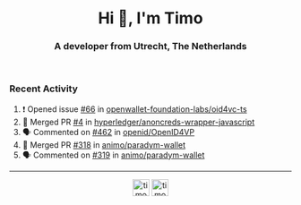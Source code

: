 <h1 align="center">Hi 👋, I'm Timo</h1>
<h3 align="center">A developer from Utrecht, The Netherlands</h3>
<br/>
<!-- https://github.com/rahuldkjain/github-profile-readme-generator --!>

<!--  <p align="left"><img src="https://github-readme-stats.vercel.app/api?username=timoglastra&show_icons=true&count_private=true&" alt="timoglastra" /></p> --!>

<!--
Github language stats
<p align="left"><img src="https://github-readme-stats.vercel.app/api/top-langs/?username=timoglastra&layout=compact" alt="timoglastra" /><p>
-->

<!-- Codestats language stats -->
<!-- <p align="left"><img src="https://codestats-readme.vercel.app/api/top-langs/?username=timoglastra&layout=compact&language_count=12" alt="timoglastra" /><p>    --!>
  
<h3>Recent Activity</h3>

<!--START_SECTION:activity-->
1. ❗ Opened issue [#66](https://github.com/openwallet-foundation-labs/oid4vc-ts/issues/66) in [openwallet-foundation-labs/oid4vc-ts](https://github.com/openwallet-foundation-labs/oid4vc-ts)
2. 🎉 Merged PR [#4](https://github.com/hyperledger/anoncreds-wrapper-javascript/pull/4) in [hyperledger/anoncreds-wrapper-javascript](https://github.com/hyperledger/anoncreds-wrapper-javascript)
3. 🗣 Commented on [#462](https://github.com/openid/OpenID4VP/issues/462#issuecomment-2739879714) in [openid/OpenID4VP](https://github.com/openid/OpenID4VP)
4. 🎉 Merged PR [#318](https://github.com/animo/paradym-wallet/pull/318) in [animo/paradym-wallet](https://github.com/animo/paradym-wallet)
5. 🗣 Commented on [#319](https://github.com/animo/paradym-wallet/pull/319#issuecomment-2739557684) in [animo/paradym-wallet](https://github.com/animo/paradym-wallet)
<!--END_SECTION:activity-->

---

<p align="center">
<a href="https://twitter.com/timoglastra" target="blank"><img align="center" src="https://cdn.jsdelivr.net/npm/simple-icons@3.0.1/icons/twitter.svg" alt="timoglastra" height="30" width="30" /></a>
<a href="https://linkedin.com/in/timoglastra" target="blank"><img align="center" src="https://cdn.jsdelivr.net/npm/simple-icons@3.0.1/icons/linkedin.svg" alt="timoglastra" height="30" width="30" /></a>
</p>



